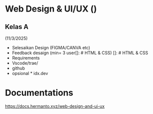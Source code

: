 # Web Design & UI/UX ()
## Kelas A 
(11/3/2025)
- Selesaikan Design (FIGMA/CANVA etc)
- Feedback desaign (min= 3 user[]: # HTML & CSS)
[]: # HTML & CSS
- Requirements
- Vscode/trae/
- github
- opsional *  idx.dev


# Documentations
https://docs.hermanto.xyz/web-design-and-ui-ux
